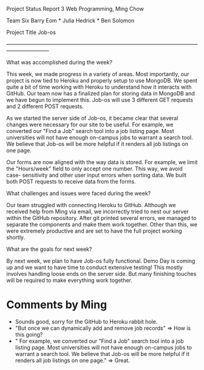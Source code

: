 Project Status Report 3
Web Programming, Ming Chow

Team Six
Barry Eom * Julia Hedrick * Ben Solomon

Project Title
Job-os

————————————————————————————————————————————

What was accomplished during the week?

This week, we made progress in a variety of areas. Most importantly, our project
is now tied to Heroku and properly setup to use MongoDB. We spent quite a bit
of time working with Heroku to understand how it interacts with GitHub. Our team
now has a finalized plan for storing data in MongoDB and we have begun to
implement this. Job-os will use 3 different GET requests and 2 different
POST requests.

As we started the server side of Job-os, it became clear that several changes
were necessary for our site to be useful. For example, we converted our
"Find a Job" search tool into a job listing page. Most universities will not
have enough on-campus jobs to warrant a search tool. We believe that Job-os
will be more helpful if it renders all job listings on one page.

Our forms are now aligned with the way data is stored. For example, we limit
the "Hours/week" field to only accept one number. This way, we avoid case-
sensitivity and other user input errors when sorting data. We built both POST
requests to receive data from the forms.


What challenges and issues were faced during the week?

Our team struggled with connecting Heroku to GitHub. Although we received help
from Ming via email, we incorrectly tried to nest our server within the GitHub
repository. After git printed several errors, we managed to separate the
components and make them work together. Other than this, we were extremely
productive and are set to have the full project working shortly.


What are the goals for next week?

By next week, we plan to have Job-os fully functional. Demo Day is coming up
and we want to have time to conduct extensive testing! This mostly involves
handling loose ends on the server side. But many finishing touches will be
required to make everything work together.

# Comments by Ming
* Sounds good, sorry for the GitHub to Heroku rabbit hole.
* "But once we can dynamically add and remove job records" => How is this going?
* " For example, we converted our
"Find a Job" search tool into a job listing page. Most universities will not
have enough on-campus jobs to warrant a search tool. We believe that Job-os
will be more helpful if it renders all job listings on one page." => Great.
